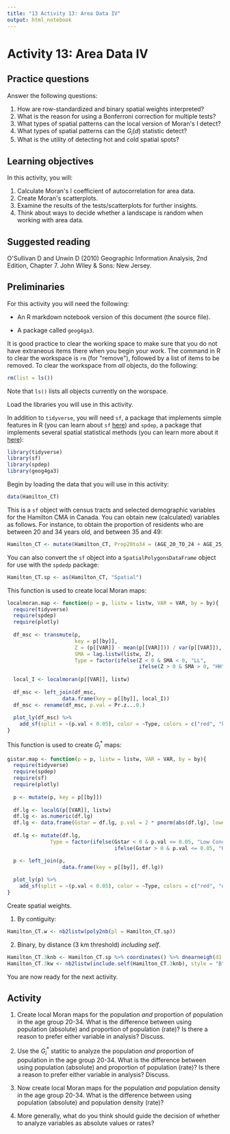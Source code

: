 ```yaml
---
title: "13 Activity 13: Area Data IV"
output: html_notebook
---
```


# Activity 13: Area Data IV

## Practice questions

Answer the following questions:

1. How are row-standardized and binary spatial weights interpreted?
2. What is the reason for using a Bonferroni correction for multiple tests?
3. What types of spatial patterns can the local version of Moran's I detect?
4. What types of spatial patterns can the $G_i(d)$ statistic detect?
5. What is the utility of detecting hot and cold spatial spots?

## Learning objectives

In this activity, you will:

1. Calculate Moran's I coefficient of autocorrelation for area data.
2. Create Moran's scatterplots.
2. Examine the results of the tests/scatterplots for further insights.
3. Think about ways to decide whether a landscape is random when working with area data.

## Suggested reading

O'Sullivan D and Unwin D (2010) Geographic Information Analysis, 2nd Edition, Chapter 7. John Wiley & Sons: New Jersey. 

## Preliminaries

For this activity you will need the following:

* An R markdown notebook version of this document (the source file).

* A package called `geog4ga3`.

It is good practice to clear the working space to make sure that you do not have extraneous items there when you begin your work. The command in R to clear the workspace is `rm` (for "remove"), followed by a list of items to be removed. To clear the workspace from _all_ objects, do the following:

```r
rm(list = ls())
```

Note that `ls()` lists all objects currently on the worspace.

Load the libraries you will use in this activity. 

In addition to `tidyverse`, you will need `sf`, a package that implements simple features in R (you can learn about `sf` [here](https://cran.r-project.org/web/packages/sf/vignettes/sf1.html)) and `spdep`, a package that implements several spatial statistical methods (you can learn more about it [here](https://cran.r-project.org/web/packages/spdep/index.html)):

```r
library(tidyverse)
library(sf)
library(spdep)
library(geog4ga3)
```

Begin by loading the data that you will use in this activity:

```r
data(Hamilton_CT)
```

This is a `sf` object with census tracts and selected demographic variables for the Hamilton CMA in Canada.
You can obtain new (calculated) variables as follows. For instance, to obtain the proportion of residents who are between 20 and 34 years old, and between 35 and 49:

```r
Hamilton_CT <- mutate(Hamilton_CT, Prop20to34 = (AGE_20_TO_24 + AGE_25_TO_29 + AGE_30_TO_34)/POPULATION, Prop35to49 = (AGE_35_TO_39 + AGE_40_TO_44 + AGE_45_TO_49)/POPULATION)
```

You can also convert the `sf` object into a `SpatialPolygonsDataFrame` object for use with the `spdedp` package:

```r
Hamilton_CT.sp <- as(Hamilton_CT, "Spatial")
```

This function is used to create local Moran maps:

```r
localmoran.map <- function(p = p, listw = listw, VAR = VAR, by = by){
  require(tidyverse)
  require(spdep)
  require(plotly)
  
  df_msc <- transmute(p,
                      key = p[[by]],
                      Z = (p[[VAR]] - mean(p[[VAR]])) / var(p[[VAR]]),
                      SMA = lag.listw(listw, Z),
                      Type = factor(ifelse(Z < 0 & SMA < 0, "LL",
                                           ifelse(Z > 0 & SMA > 0, "HH", "HL/LH"))))
  
  local_I <- localmoran(p[[VAR]], listw)
  
  df_msc <- left_join(df_msc, 
                  data.frame(key = p[[by]], local_I))
  df_msc <- rename(df_msc, p.val = Pr.z...0.)
  
  plot_ly(df_msc) %>%
    add_sf(split = ~(p.val < 0.05), color = ~Type, colors = c("red", "khaki1", "dodgerblue", "dodgerblue4")) 
}
```

This function is used to create $G_i^*$ maps:

```r
gistar.map <- function(p = p, listw = listw, VAR = VAR, by = by){
  require(tidyverse)
  require(spdep)
  require(sf)
  require(plotly)
  
  p <- mutate(p, key = p[[by]])
  
  df.lg <- localG(p[[VAR]], listw)
  df.lg <- as.numeric(df.lg)
  df.lg <- data.frame(Gstar = df.lg, p.val = 2 * pnorm(abs(df.lg), lower.tail = FALSE))
  
  df.lg <- mutate(df.lg, 
              Type = factor(ifelse(Gstar < 0 & p.val <= 0.05, "Low Concentration",
                                   ifelse(Gstar > 0 & p.val <= 0.05, "High Concentration", "Not Signicant"))))

  p <- left_join(p, 
                  data.frame(key = p[[by]], df.lg))
  
  plot_ly(p) %>%
    add_sf(split = ~(p.val < 0.05), color = ~Type, colors = c("red", "dodgerblue", "gray"))
}
```

Create spatial weights.

1) By contiguity:

```r
Hamilton_CT.w <- nb2listw(poly2nb(pl = Hamilton_CT.sp))
```

2) Binary, by distance (3 km threshold) _including self_.

```r
Hamilton_CT.3knb <- Hamilton_CT.sp %>% coordinates() %>% dnearneigh(d1 = 0, d2 = 3)
Hamilton_CT.3kw <- nb2listw(include.self(Hamilton_CT.3knb), style = "B")
```

You are now ready for the next activity.

## Activity

1. Create local Moran maps for the population _and_ proportion of population in the age group 20-34. What is the difference between using population (absolute) and proportion of population (rate)? Is there a reason to prefer either variable in analysis? Discuss.

2. Use the $G_i^*$ statitic to analyze the population _and_ proportion of population in the age group 20-34. What is the difference between using population (absolute) and proportion of population (rate)? Is there a reason to prefer either variable in analysis? Discuss.

3. Now create local Moran maps for the population _and_ population density in the age group 20-34. What is the difference between using population (absolute) and population density (rate)?

4. More generally, what do you think should guide the decision of whether to analyze variables as absolute values or rates?
